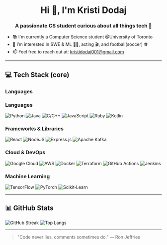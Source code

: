 

<h1 align="center">Hi 👋, I'm Kristi Dodaj</h1>
<h3 align="center">A passionate CS student curious about all things tech 🚀</h3>

- 📚 I'm currently a Computer Science student @University of Toronto
- 👀 I’m interested in SWE & ML 👨‍💻, acting 🎬, and football(soccer) ⚽️ 
- 📫 Feel free to reach out at: kristidodaj001@gmail.com

---

## 💻 Tech Stack (core)

### Languages
### Languages
![Python](https://img.shields.io/badge/python-3670A0?style=for-the-badge&logo=python&logoColor=ffdd54)
![Java](https://img.shields.io/badge/java-%23ED8B00.svg?style=for-the-badge&logo=java&logoColor=white)
![C/C++](https://img.shields.io/badge/C/C%2B%2B-%2300599C.svg?style=for-the-badge&logo=cplusplus&logoColor=white)
![JavaScript](https://img.shields.io/badge/javascript-%23323330.svg?style=for-the-badge&logo=javascript&logoColor=%23F7DF1E)
![Ruby](https://img.shields.io/badge/ruby-%23CC342D.svg?style=for-the-badge&logo=ruby&logoColor=white)
![Kotlin](https://img.shields.io/badge/kotlin-%230095D5.svg?style=for-the-badge&logo=kotlin&logoColor=white)

### Frameworks & Libraries
![React](https://img.shields.io/badge/react-%2320232a.svg?style=for-the-badge&logo=react&logoColor=%2361DAFB)
![NodeJS](https://img.shields.io/badge/node.js-6DA55F?style=for-the-badge&logo=node.js&logoColor=white)
![Express.js](https://img.shields.io/badge/express.js-%23404d59.svg?style=for-the-badge&logo=express&logoColor=%2361DAFB)
![Apache Kafka](https://img.shields.io/badge/kafka-000000.svg?style=for-the-badge&logo=apachekafka&logoColor=white)

### Cloud & DevOps
![Google Cloud](https://img.shields.io/badge/Google%20Cloud-4285F4?style=for-the-badge&logo=googlecloud&logoColor=white)
![AWS](https://img.shields.io/badge/AWS-232F3E?style=for-the-badge&logo=amazonaws&logoColor=white)
![Docker](https://img.shields.io/badge/Docker-2496ED?style=for-the-badge&logo=docker&logoColor=white)
![Terraform](https://img.shields.io/badge/Terraform-%235835CC.svg?style=for-the-badge&logo=terraform&logoColor=white)
![GitHub Actions](https://img.shields.io/badge/GitHub%20Actions-2088FF?style=for-the-badge&logo=githubactions&logoColor=white)
![Jenkins](https://img.shields.io/badge/Jenkins-D24939?style=for-the-badge&logo=jenkins&logoColor=white)

### Machine Learning
![TensorFlow](https://img.shields.io/badge/TensorFlow-FF6F00?style=for-the-badge&logo=tensorflow&logoColor=white)
![PyTorch](https://img.shields.io/badge/PyTorch-EE4C2C?style=for-the-badge&logo=pytorch&logoColor=white)
![Scikit‑Learn](https://img.shields.io/badge/scikit--learn-F7931E?style=for-the-badge&logo=scikitlearn&logoColor=white)

---

## 📊 GitHub Stats
![GitHub Streak](https://github-readme-streak-stats.herokuapp.com/?user=KristiDodaj&theme=tokyonight&hide_border=false)
![Top Langs](https://github-readme-stats.vercel.app/api/top-langs/?username=KristiDodaj&theme=tokyonight&hide_border=false&layout=compact)

---

> "Code never lies, comments sometimes do." — Ron Jeffries
